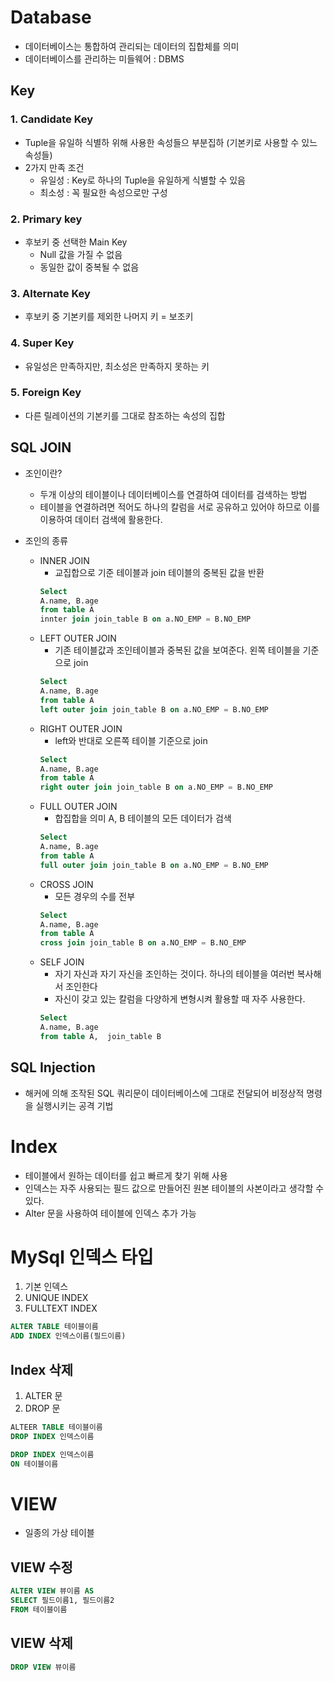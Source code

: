 # Database
- 데이터베이스는 통합하여 관리되는 데이터의 집합체를 의미
- 데이터베이스를 관리하는 미들웨어 : DBMS


## Key
### 1. Candidate Key
- Tuple을 유일하 식별하 위해 사용한 속성들으 부분집하 (기본키로 사용할 수 있느 속성들)
- 2가지 만족 조건
  - 유일성 : Key로 하나의 Tuple을 유일하게 식별할 수 있음
  - 최소성 : 꼭 필요한 속성으로만 구성
### 2. Primary key
- 후보키 중 선택한 Main Key
  - Null 값을 가질 수 없음
  - 동일한 값이 중복될 수 없음
### 3. Alternate Key
- 후보키 중 기본키를 제외한 나머지 키 = 보조키
### 4. Super Key
- 유일성은 만족하지만, 최소성은 만족하지 못하는 키
### 5. Foreign Key
- 다른 릴레이션의 기본키를 그대로 참조하는 속성의 집합

## SQL JOIN
- 조인이란?
  - 두개 이상의 테이블이나 데이터베이스를 연결하여 데이터를 검색하는 방법
  - 테이블을 연결하려면 적어도 하나의 칼럼을 서로 공유하고 있어야 하므로 이를 이용하여 데이터 검색에 활용한다.

- 조인의 종류
  - INNER JOIN
    - 교집합으로 기준 테이블과 join 테이블의 중복된 값을 반환
    ```sql
    Select
    A.name, B.age
    from table A
    innter join join_table B on a.NO_EMP = B.NO_EMP
    ```
  - LEFT OUTER JOIN
    - 기존 테이블값과 조인테이블과 중복된 값을 보여준다. 왼쪽 테이블을 기준으로 join
    ```sql
    Select
    A.name, B.age
    from table A
    left outer join join_table B on a.NO_EMP = B.NO_EMP
    ```
  - RIGHT OUTER JOIN
    - left와 반대로 오른쪽 테이블 기준으로 join
    ```sql
    Select
    A.name, B.age
    from table A
    right outer join join_table B on a.NO_EMP = B.NO_EMP
    ```
  - FULL OUTER JOIN
    - 합집합을 의미 A, B 테이블의 모든 데이터가 검색
    ```sql
    Select
    A.name, B.age
    from table A
    full outer join join_table B on a.NO_EMP = B.NO_EMP
    ```
  - CROSS JOIN
    - 모든 경우의 수를 전부 
    ```sql
    Select
    A.name, B.age
    from table A
    cross join join_table B on a.NO_EMP = B.NO_EMP
    ```
  - SELF JOIN
    - 자기 자신과 자기 자신을 조인하는 것이다. 하나의 테이블을 여러번 복사해서 조인한다
    - 자신이 갖고 있는 칼럼을 다양하게 변형시켜 활용할 때 자주 사용한다.
    ```sql
    Select
    A.name, B.age
    from table A,  join_table B
    ```
  
  
## SQL Injection
- 해커에 의해 조작된 SQL 쿼리문이 데이터베이스에 그대로 전달되어 비정상적 명령을 실행시키는 공격 기법




# Index
- 테이블에서 원하는 데이터를 쉽고 빠르게 찾기 위해 사용
- 인덱스는 자주 사용되는 필드 값으로 만들어진 원본 테이블의 사본이라고 생각할 수 있다.
- Alter 문을 사용하여 테이블에 인덱스 추가 가능

# MySql 인덱스 타입
1. 기본 인덱스
2. UNIQUE INDEX
3. FULLTEXT INDEX

```sql
ALTER TABLE 테이블이름
ADD INDEX 인덱스이름(필드이름)
```

## Index 삭제
1. ALTER 문
2. DROP 문

```sql
ALTEER TABLE 테이블이름
DROP INDEX 인덱스이름
```

```sql
DROP INDEX 인덱스이름
ON 테이블이름
```
# VIEW
- 일종의 가상 테이블

## VIEW 수정
```sql
ALTER VIEW 뷰이름 AS
SELECT 필드이름1, 필드이름2
FROM 테이블이름
```


## VIEW 삭제
```sql
DROP VIEW 뷰이름
```


